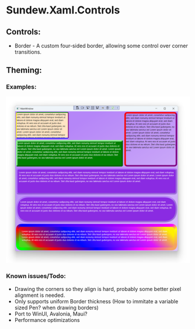 # Sundew.Xaml.Controls

## Controls:
* Border - A custom four-sided border, allowing some control over corner transitions.

## Theming:


### Examples:
![Examples](Source/Resources/Examples.png)

### Known issues/Todo:
* Drawing the corners so they align is hard, probably some better pixel alignment is needed.
* Only supports uniform Border thickness (How to immitate a variable sized Pen? when drawing borders)
* Port to WinUI, Avalonia, Maui?
* Performance optimizations